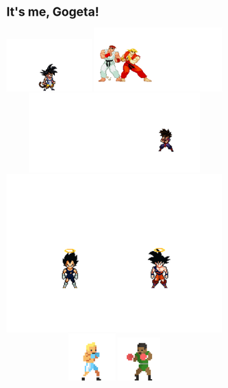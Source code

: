 # It's me, Gogeta!

<div align="center">
  <!-- <img src="https://github.com/Bhazooka/Bhazooka/raw/main/Astronaut_1.jpg" width="300" alt="Astronaut Image 1"> -->
  <img src="https://github.com/Bhazooka/Bhazooka/raw/main/Pixel_Goku.gif" width="200" alt="Image">
    
  <img src="https://github.com/Bhazooka/Bhazooka/raw/main/Ryu_ken_hadouken.gif" width="300" height="150" alt="Image">
  <img src="https://github.com/Bhazooka/Bhazooka/raw/main/green_transformation_Flipped.gif" width="400" alt="Image">
  <img src="https://github.com/Bhazooka/Bhazooka/raw/main/Gogeta_Fusion_1.gif" width="700" alt="Image">
  <img src="https://github.com/Bhazooka/Bhazooka/raw/main/Boxing_Opp.gif" width="110" alt="Image">
  <img src="https://github.com/Bhazooka/Bhazooka/raw/main/Boxing.gif" width="100" alt="Image">
</div>


